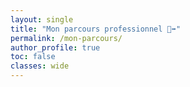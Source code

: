 ```yaml
---
layout: single
title: "Mon parcours professionnel 🚶‍➡️"
permalink: /mon-parcours/
author_profile: true
toc: false
classes: wide
---
```


<div id="timeline" class="timeline">

</div>

<script>
  // Charge le fichier JSON et génère dynamiquement la timeline

  async function loadTimeline() {
    try {
      const response = await fetch('/assets/data/parcours.json');
      if (!response.ok) throw new Error('Erreur lors du chargement du parcours professionnel');

      const parcours = await response.json();
      const timelineContainer = document.getElementById('timeline');

      // Vider le conteneur avant d'insérer les items
      timelineContainer.innerHTML = '';

      // Génération dynamique des éléments de timeline
      parcours.forEach(item => {
        const timelineItem = document.createElement('div');
        timelineItem.className = 'timeline-item';
        timelineItem.innerHTML = `
          <div class="timeline-date">${item.date}</div>
          <div class="timeline-content">
            <h3>${item.poste}</h3>
            <p class="timeline-subtitle">${item.entreprise}</p>
            <p class="timeline-description">${item.description}</p>
          </div>
        `;
        timelineContainer.appendChild(timelineItem);
      });
    } catch (error) {
      console.error(error);
      document.getElementById('timeline').innerHTML =
        '<p class="error">Impossible de charger le parcours professionnel.</p>';
    }
  }

  // Lancement au chargement du DOM
  document.addEventListener('DOMContentLoaded', loadTimeline);
</script>